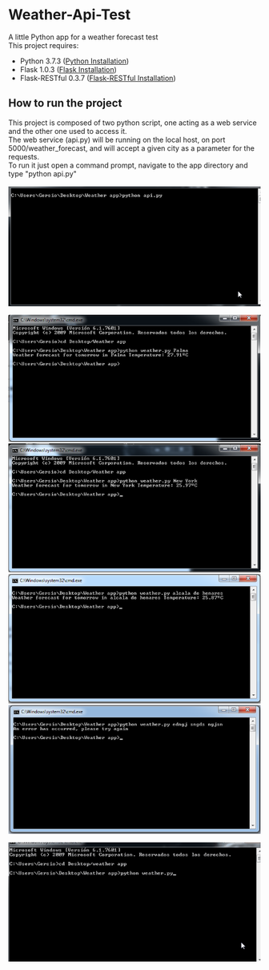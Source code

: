 # Weather-Api-Test
A little Python app for a weather forecast test</br>
This project requires:
- Python 3.7.3 ([Python Installation](https://www.python.org/downloads/))
- Flask 1.0.3 ([Flask Installation](http://flask.pocoo.org/docs/1.0/installation/#install-flask))
- Flask-RESTful 0.3.7 ([Flask-RESTful Installation](https://flask-restful.readthedocs.io/en/0.3.5/installation.html))

## How to run the project</br>
This project is composed of two python script, one acting as a web service and the other one used to access it.</br>
The web service (api.py) will be running on the local host, on port 5000/weather_forecast, and will accept a given city as a parameter for the requests.</br>
To run it just open a command prompt, navigate to the app directory and type "python api.py"</br>
</br>
![alt-text](https://github.com/SergioGnz/Weather-Api-Test/blob/master/Docu/Resources/Gif%20Api.gif)</br>

![alt-text](https://github.com/SergioGnz/Weather-Api-Test/blob/master/Docu/Resources/1%20word.png)</br>
![alt-text](https://github.com/SergioGnz/Weather-Api-Test/blob/master/Docu/Resources/2%20word.png)</br>
![alt-text](https://github.com/SergioGnz/Weather-Api-Test/blob/master/Docu/Resources/3%20word.png)</br>
![alt-text](https://github.com/SergioGnz/Weather-Api-Test/blob/master/Docu/Resources/Error.png)</br>

![alt-text](https://github.com/SergioGnz/Weather-Api-Test/blob/master/Docu/Resources/Gif%20App.gif)
